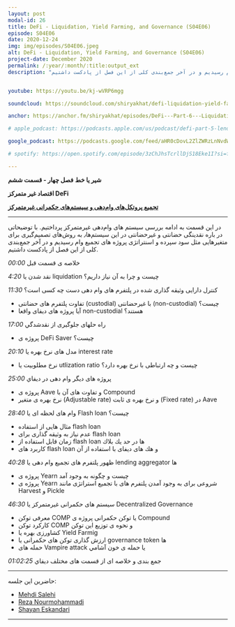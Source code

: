 ```yaml
---
layout: post
modal-id: 26
title: DeFi - Liquidation, Yield Farming, and Governance (S04E06)
episode: S04E06
date: 2020-12-24
img: img/episodes/S04E06.jpeg
alt: DeFi - Liquidation, Yield Farming, and Governance (S04E06)
project-date: December 2020
permalink: /:year/:month/:title:output_ext
description: "در این قسمت به ادامه بررسی سیستم های وام‌دهی غیر‌متمرکز پرداختیم. با توضیحاتی در باره نقدینگی حضانتی و غیر‌حضانتی در این سیستم‌ها٫ به روش‌های تصمیم‌گیری برای متغیر‌هایی مثل سود سپرده و اسنتراتژی پروژه های تجمیع وام رسیدیم و در آخر جمع‌بندی کلی از این فصل از پادکست داشتیم. "


youtube: https://youtu.be/kj-wVRP6mgg

soundcloud: https://soundcloud.com/shiryakhat/defi-liquidation-yield-farming-and-governance-s04e06

anchor: https://anchor.fm/shiryakhat/episodes/DeFi---Part-6---Liquidation--Yield-Farming--and-Governance-S04E06-eo693m

# apple_podcast: https://podcasts.apple.com/us/podcast/defi-part-5-lending-protocols-compound-wrapped-tokens/id1221206951?i=1000502364508

google_podcast: https://podcasts.google.com/feed/aHR0cDovL2ZlZWRzLnNvdW5kY2xvdWQuY29tL3VzZXJzL3NvdW5kY2xvdWQ6dXNlcnM6MjYyMzE4MTEzL3NvdW5kcy5yc3M/episode/NGI1ZDU0NzUtZjlkMi00ZmU2LWI5OWMtMjNiZDBmZmFjMDI2?sa=X&ved=0CA0QkfYCahcKEwiYsfu38uXtAhUAAAAAHQAAAAAQAQ

# spotify: https://open.spotify.com/episode/3zChJhsTcrllDjS18Eke1I?si=fjZ5ujC3Swek3PBORD91_g

---
```


**شیر یا خط**
**فصل چهار - قسمت ششم**

**اقتصاد غیر متمرکز DeFi**

**[تجمیع پروتکل‌‌های وام‌دهی و سيستم‌های حكمرانی غيرمتمركز](https://shiryakhat.net/2020/12/defi-yield-aggregators-governance.html)**

-------------------------------------------------------

در این قسمت به ادامه بررسی سیستم های وام‌دهی غیر‌متمرکز پرداختیم. با توضیحاتی در باره نقدینگی حضانتی و غیر‌حضانتی در این سیستم‌ها٫ به روش‌های تصمیم‌گیری برای متغیر‌هایی مثل سود سپرده و اسنتراتژی پروژه های تجمیع وام رسیدیم و در آخر جمع‌بندی کلی از این فصل از پادکست داشتیم.


*00:00* خلاصه ی قسمت قبل

*4:20* نقد شدن يا liquidation چيست و چرا به آن نياز داريم؟

*11:30* كنترل دارايی وثيقه گذاری شده در پلتفرم های وام دهی دست چه كسی است؟
  - تفاوت پلتفرم های حضانتی (custodial) با غيرحضانتی (non-custodial) چيست؟
  - آيا پروژه های ديفای واقعا non-custodial هستند؟

*17:00* راه حلهای جلوگيری از نقدشدگي
  - پروژه ی DeFi Saver چيست؟
 
*20:10* مدل های نرخ بهره يا interest rate
  - نرخ مطلوبيت يا utlization ratio چيست و چه ارتباطی با نرخ بهره دارد؟

*25:00* پروژه های ديگر وام دهی در ديفاي
  - پروژه ی Aave و تفاوت های آن با Compound
  - نرخ بهره ی متغير (Adjustable rate) و نرخ بهره ی ثابت (Fixed rate) در Aave

*28:40* وام های لحظه ای يا Flash loan چيست؟ 
  - مثال هايی از استفاده flash loan
  - عدم نياز به وثيقه گذاری برای flash loan
  - زمان قابل استفاده از flash loan ها در حد يك بلاك
  - كاربرد های flash loan و هك های ديفای با استفاده از  آن

*40:28* ظهور پلتفرم های تجميع وام دهی يا lending aggregator ها
  - پروژه ی Yearn چيست و  چگونه به وجود آمد
  - پروژه ی Yearn شروعی برای به وجود آمدن پلتفرم های با تجميع استراتژی مانند Harvest و Pickle

*46:30* سيستم های حكمرانی غيرمتمركز  يا Decentralized Governance
  - معرفی توكن COMP يا توكن حكمرانی پروژه ی Compound
  - كاركرد توكن COMP و نحوه ی توزيع اين توكن
  - كشاورزی بهره يا Yield Farmig
  - ارزش گذاری توكن های حكمرانی يا governance token ها
  - حمله های Vampire attack يا حمله ی خون آشامي

*01:02:25* جمع بندی و خلاصه ای از قسمت های مختلف ديفاي

------------
  حاضرین این جلسه:
  
- [Mehdi Salehi](https://twitter.com/GreatSaoshyant)
- [Reza Nourmohammadi](https://www.instagram.com/rezanmmd/)
- [Shayan Eskandari](https://twitter.com/sbetamc) 

-----------------------------------------------------------------------

